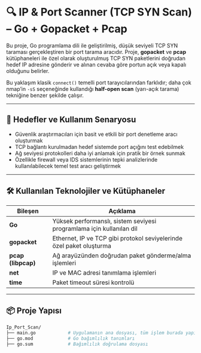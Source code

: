 # 🔍 IP & Port Scanner (TCP SYN Scan) – Go + Gopacket + Pcap

Bu proje, Go programlama dili ile geliştirilmiş, düşük seviyeli TCP SYN taraması gerçekleştiren bir port tarama aracıdır. Proje, **gopacket** ve **pcap** kütüphaneleri ile özel olarak oluşturulmuş TCP SYN paketlerini doğrudan hedef IP adresine gönderir ve alınan cevaba göre portun açık veya kapalı olduğunu belirler.

Bu yaklaşım klasik `connect()` temelli port tarayıcılarından farklıdır; daha çok nmap’in `-sS` seçeneğinde kullandığı **half-open scan** (yarı-açık tarama) tekniğine benzer şekilde çalışır.

---

## 🎯 Hedefler ve Kullanım Senaryosu

- Güvenlik araştırmacıları için basit ve etkili bir port denetleme aracı oluşturmak
- TCP bağlantı kurulmadan hedef sistemde port açığını test edebilmek
- Ağ seviyesi protokolleri daha iyi anlamak için pratik bir örnek sunmak
- Özellikle firewall veya IDS sistemlerinin tepki analizlerinde kullanılabilecek temel test aracı geliştirmek

---

## 🛠️ Kullanılan Teknolojiler ve Kütüphaneler

| Bileşen              | Açıklama                                                                 |
|----------------------|--------------------------------------------------------------------------|
| **Go**               | Yüksek performanslı, sistem seviyesi programlama için kullanılan dil     |
| **gopacket**         | Ethernet, IP ve TCP gibi protokol seviyelerinde özel paket oluşturma     |
| **pcap (libpcap)**   | Ağ arayüzünden doğrudan paket gönderme/alma işlemleri                    |
| **net**              | IP ve MAC adresi tanımlama işlemleri                                     |
| **time**             | Paket timeout süresi kontrolü                                            |

---

## 📦 Proje Yapısı

```bash
Ip_Port_Scan/
├── main.go            # Uygulamanın ana dosyası, tüm işlem burada yapılır
├── go.mod             # Go bağımlılık tanımları
├── go.sum             # Bağımlılık doğrulama dosyası
